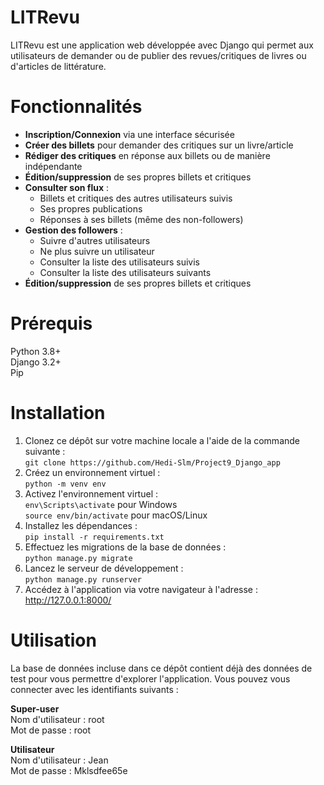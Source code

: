 # LITRevu
LITRevu est une application web développée avec Django qui permet aux utilisateurs 
de demander ou de publier des revues/critiques de livres ou d'articles de littérature.

# Fonctionnalités
- **Inscription/Connexion** via une interface sécurisée
- **Créer des billets** pour demander des critiques sur un livre/article
- **Rédiger des critiques** en réponse aux billets ou de manière indépendante
- **Édition/suppression** de ses propres billets et critiques
- **Consulter son flux** :
  - Billets et critiques des autres utilisateurs suivis
  - Ses propres publications
  - Réponses à ses billets (même des non-followers)
- **Gestion des followers** :
    - Suivre d'autres utilisateurs
    - Ne plus suivre un utilisateur
    - Consulter la liste des utilisateurs suivis
    - Consulter la liste des utilisateurs suivants
- **Édition/suppression** de ses propres billets et critiques


# Prérequis

Python 3.8+ <br>
Django 3.2+ <br>
Pip

# Installation

1. Clonez ce dépôt sur votre machine locale a l'aide de la commande suivante : <br>
`git clone https://github.com/Hedi-Slm/Project9_Django_app`
2. Créez un environnement virtuel : <br>
`python -m venv env` <br>
3. Activez l'environnement virtuel : <br>
`env\Scripts\activate` pour Windows <br>
`source env/bin/activate` pour macOS/Linux <br>
4. Installez les dépendances : <br>
`pip install -r requirements.txt`
5. Effectuez les migrations de la base de données : <br>
`python manage.py migrate`
6. Lancez le serveur de développement : <br>
`python manage.py runserver`
7. Accédez à l'application via votre navigateur à l'adresse : http://127.0.0.1:8000/

# Utilisation

La base de données incluse dans ce dépôt contient déjà
des données de test pour vous permettre d'explorer l'application.
Vous pouvez vous connecter avec les identifiants suivants :

**Super-user** <br>
Nom d'utilisateur : root <br>
Mot de passe : root

**Utilisateur** <br>
Nom d'utilisateur : Jean <br>
Mot de passe : Mklsdfee65e

